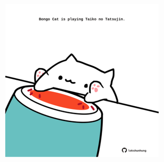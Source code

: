 <!-- built at 02/07/2025, 13:10:25 UTC -->
<p align="center">
  <img width="500" height="500" src="./ReadmeImage.svg">
</p>
